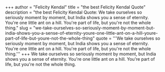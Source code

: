 +++
author = "Felicity Kendal"
title = "the best Felicity Kendal Quote"
description = "the best Felicity Kendal Quote: We take ourselves so seriously moment by moment, but India shows you a sense of eternity. You're one little ant on a hill. You're part of life, but you're not the whole thing."
slug = "we-take-ourselves-so-seriously-moment-by-moment-but-india-shows-you-a-sense-of-eternity-youre-one-little-ant-on-a-hill-youre-part-of-life-but-youre-not-the-whole-thing"
quote = '''We take ourselves so seriously moment by moment, but India shows you a sense of eternity. You're one little ant on a hill. You're part of life, but you're not the whole thing.'''
+++
We take ourselves so seriously moment by moment, but India shows you a sense of eternity. You're one little ant on a hill. You're part of life, but you're not the whole thing.
